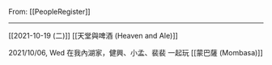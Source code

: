 From: [[PeopleRegister]]

---

[[2021-10-19 (二)]] [[天堂與啤酒 (Heaven and Ale)]]

2021/10/06, Wed 在我內湖家，健興、小孟、裴裴 一起玩 [[蒙巴薩 (Mombasa)]]